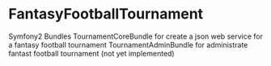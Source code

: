 FantasyFootballTournament
===========================

Symfony2 Bundles
TournamentCoreBundle for create a json web service for a fantasy football tournament 
TournamentAdminBundle for administrate fantast football tournament (not yet implemented)
